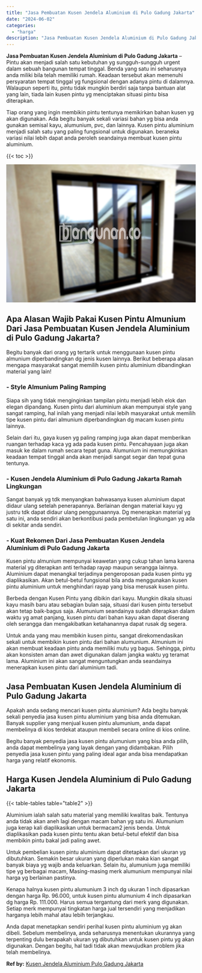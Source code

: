 ```yaml
---
title: "Jasa Pembuatan Kusen Jendela Aluminium di Pulo Gadung Jakarta"
date: "2024-06-02"
categories: 
  - "harga"
description: "Jasa Pembuatan Kusen Jendela Aluminium di Pulo Gadung Jakarta. Anda dapat menetapkan sendiri perihal kusen pintu aluminium yg akan dibeli. Sebelum membelinya..."
---
```


**Jasa Pembuatan Kusen Jendela Aluminium di Pulo Gadung Jakarta** – Pintu akan menjadi salah satu kebutuhan yg sungguh-sungguh urgent dalam sebuah bangunan tempat tinggal. Benda yang satu ini seharusnya anda miliki bila telah memiliki rumah. Keadaan tersebut akan memenuhi persyaratan tempat tinggal yg fungsional dengan adanya pintu di dalamnya. Walaupun seperti itu, pintu tidak mungkin berdiri saja tanpa bantuan alat yang lain, tiada lain kusen pintu yg menciptakan situasi pintu bisa diterapkan.

Tiap orang yang ingin membikin pintu tentunya memikirkan bahan kusen yg akan digunakan. Ada begitu banyak sekali variasi bahan yg bisa anda gunakan semisal kayu, alumunium, pvc, dan lainnya. Kusen pintu aluminium menjadi salah satu yang paling fungsional untuk digunakan. beraneka variasi nilai lebih dapat anda peroleh seandainya membuat kusen pintu aluminium.

{{< toc >}}

![Jasa Pembuatan Kusen Jendela Aluminium di Pulo Gadung Jakarta](/images/harga-kusen-jendela-alumunium-27.png)

## Apa Alasan Wajib Pakai Kusen Pintu Almunium Dari Jasa Pembuatan Kusen Jendela Aluminium di Pulo Gadung Jakarta?

Begitu banyak dari orang yg tertarik untuk menggunaan kusen pintu almunium diperbandingkan dg jenis kusen lainnya. Berikut beberapa alasan mengapa masyarakat sangat memilih kusen pintu aluminium dibandingkan material yang lain!

### \- Style Almunium Paling Ramping

Siapa sih yang tidak menginginkan tampilan pintu menjadi lebih elok dan elegan dipandang. Kusen pintu dari aluminium akan mempunyai style yang sangat ramping, hal inilah yang menjadi nilai lebih masyarakat untuk memilih tipe kusen pintu dari almunium diperbandingkan dg macam kusen pintu lainnya.

Selain dari itu, gaya kusen yg paling ramping juga akan dapat memberikan ruangan terhadap kaca yg ada pada kusen pintu. Pencahayaan juga akan masuk ke dalam rumah secara tepat guna. Alumunium ini memungkinkan keadaan tempat tinggal anda akan menjadi sangat segar dan tepat guna tentunya.

### \- Kusen Jendela Aluminium di Pulo Gadung Jakarta Ramah Lingkungan

Sangat banyak yg tdk menyangkan bahwasanya kusen aluminium dapat didaur ulang setelah penerapannya. Berlainan dengan material kayu yg justru tdk dapat didaur ulang penggunaannya. Dg menerapkan material yg satu ini, anda sendiri akan berkontibusi pada pembetulan lingkungan yg ada di sekitar anda sendiri.

### \- Kuat Rekomen Dari Jasa Pembuatan Kusen Jendela Aluminium di Pulo Gadung Jakarta

Kusen pintu almunium mempunyai keawetan yang cukup tahan lama karena material yg diterapkan anti terhadap rayap maupun serangga lainnya. Aluminium dapat menangkal terjadinya pengeroposan pada kusen pintu yg diaplikasikan. Akan betul-betul fungsional bila anda menggunakan kusen pintu aluminium untuk menghindari rayap yang bisa merusak kusen pintu.

Berbeda dengan Kusen Pintu yang dibikin dari kayu. Mungkin dikala situasi kayu masih baru atau sebagian bulan saja, situasi dari kusen pintu tersebut akan tetap baik-bagus saja. Alumunium seandainya sudah diterapkan dalam waktu yg amat panjang, kusen pintu dari bahan kayu akan dapat diserang oleh serangga dan mengakibatkan ketahanannya dapat rusak dg segera.

Untuk anda yang mau membikin kusen pintu, sangat direkomendasikan sekali untuk membikin kusen pintu dari bahan alumunium. Almunium ini akan membuat keadaan pintu anda memiliki mutu yg bagus. Sehingga, pintu akan konsisten aman dan awet digunakan dalam jangka waktu yg teramat lama. Aluminium ini akan sangat menguntungkan anda seandainya menerapkan kusen pintu dari aluminium tadi.

## Jasa Pembuatan Kusen Jendela Aluminium di Pulo Gadung Jakarta

Apakah anda sedang mencari kusen pintu aluminium? Ada begitu banyak sekali penyedia jasa kusen pintu aluminium yang bisa anda ditemukan. Banyak supplier yang menjual kusen pintu alumunium, anda dapat membelinya di kios terdekat ataupun membeli secara online di kios online.

Begitu banyak penyedia jasa kusen pintu alumunium yang bisa anda pilih, anda dapat membelinya yang layak dengan yang didambakan. Pilih penyedia jasa kusen pintu yang paling ideal agar anda bisa mendapatkan harga yang relatif ekonomis.

## Harga Kusen Jendela Aluminium di Pulo Gadung Jakarta

{{< table-tables table="table2" >}}

Aluminium ialah salah satu material yang memiliki kwalitas baik. Tentunya anda tidak akan aneh lagi dengan macam bahan yg satu ini. Alumunium juga kerap kali diaplikasikan untuk bermacam2 jenis benda. Untuk diaplikasikan pada kusen pintu tentu akan betul-betul efektif dan bisa membikin pintu bakal jadi paling awet.

Untuk pembelian kusen pintu aluminium dapat ditetapkan dari ukuran yg dibutuhkan. Semakin besar ukuran yang diperlukan maka kian sangat banyak biaya yg wajib anda keluarkan. Selain itu, alumunium juga memiliki tipe yg berbagai macam, Masing-masing merk alumunium mempunyai nilai harga yg berlainan pastinya.

Kenapa halnya kusen pintu alumunium 3 inch dg ukuran 1 inch dipasarkan dengan harga Rp. 96.000, untuk kusen pintu alumunium 4 inch dipasarkan dg harga Rp. 111.000. Harus semua tergantung dari merk yang digunakan. Setiap merk mempunyai tingkatan harga jual tersendiri yang menjadikan harganya lebih mahal atau lebih terjangkau.

Anda dapat menetapkan sendiri perihal kusen pintu aluminium yg akan dibeli. Sebelum membelinya, anda seharusnya menentukan ukurannya yang terpenting dulu berapakah ukuran yg dibutuhkan untuk kusen pintu yg akan digunakan. Dengan begitu, hal tadi tidak akan mewujudkan problem jika telah membelinya.

**Ref by:** [Kusen Jendela Aluminium Pulo Gadung Jakarta](https://id.wikipedia.org/wiki/Kusen)
